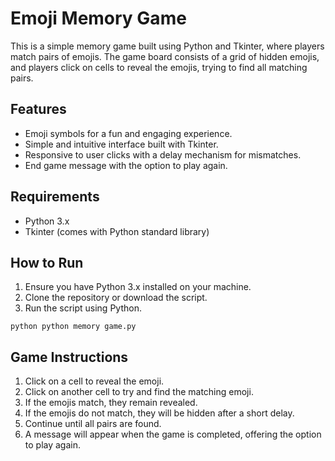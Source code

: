 # Emoji Memory Game

This is a simple memory game built using Python and Tkinter, where players match pairs of emojis. The game board consists of a grid of hidden emojis, and players click on cells to reveal the emojis, trying to find all matching pairs.

## Features

- Emoji symbols for a fun and engaging experience.
- Simple and intuitive interface built with Tkinter.
- Responsive to user clicks with a delay mechanism for mismatches.
- End game message with the option to play again.

## Requirements

- Python 3.x
- Tkinter (comes with Python standard library)

## How to Run

1. Ensure you have Python 3.x installed on your machine.
2. Clone the repository or download the script.
3. Run the script using Python.

```
python python memory game.py
```

## Game Instructions

1. Click on a cell to reveal the emoji.
2. Click on another cell to try and find the matching emoji.
3. If the emojis match, they remain revealed.
4. If the emojis do not match, they will be hidden after a short delay.
5. Continue until all pairs are found.
6. A message will appear when the game is completed, offering the option to play again.
